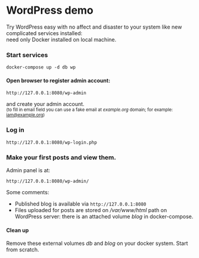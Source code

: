 # WordPress demo
Try WordPress easy with no affect and disaster to your system like new complicated services installed:  
need only Docker installed on local machine.

### Start services
```
docker-compose up -d db wp
```
#### Open browser to register admin account:
```
http://127.0.0.1:8080/wp-admin
```
and create your admin account.  
<sup>(to fill in email field you can use a fake email at *example.org* domain; for example: iam@example.org)</sup>  
### Log in
```
http://127.0.0.1:8080/wp-login.php
```
### Make your first posts and view them.
Admin panel is at:
```
http://127.0.0.1:8080/wp-admin/
```  
Some comments:  
- Published blog is available via `http://127.0.0.1:8080`  
- Files uploaded for posts are stored on */var/www/html* path on WordPress server: there is an attached volume *blog* in docker-compose.  

#### Clean up
Remove these external volumes *db* and *blog* on your docker system. Start from scratch.
